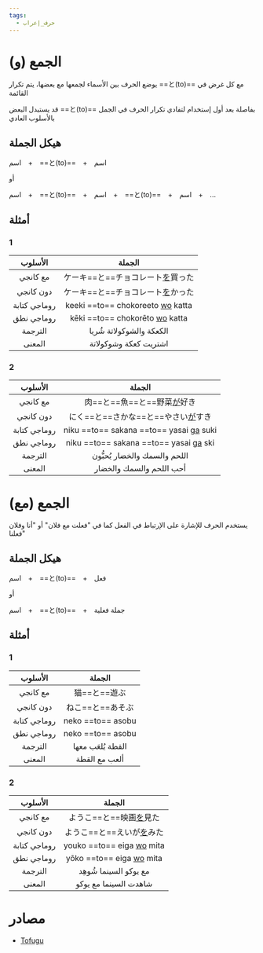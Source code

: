 ```yaml
---
tags:
  - حرف_إعراب
---
```

# الجمع (و)
يوضع الحرف بين الأسماء لجمعها مع بعضها، يتم تكرار ==と(to)== مع كل غرض في القائمة

قد يستبدل البعض ==と(to)== بفاصلة بعد أول إستخدام لتفادي تكرار الحرف في الجمل بالأسلوب العادي
## هيكل الجملة
اسم　+　==と(to)==　+　اسم

أو

اسم　+　==と(to)==　+　اسم　+　==と(to)==　+　اسم　+　...
## أمثلة
### 1
|   الأسلوب    |                    الجملة                    |
| :----------: | :------------------------------------------: |
|   مع كانجي   |        ケーキ==と==チョコレート[を](を(wo).md)買った        |
|  دون كانجي   |        ケーキ==と==チョコレート[を](を(wo).md)かった        |
| روماجي كتابة | keeki ==to== chokoreeto [wo](を(wo).md) katta |
|  روماجي نطق  |  kēki ==to== chokorēto [wo](を(wo).md) katta  |
|   الترجمة    |           الكعكة والشوكولاتة شُريا           |
|    المعنى    |            اشتريت كعكة وشوكولاتة             |
### 2
|   الأسلوب    |                       الجملة                        |
| :----------: | :-------------------------------------------------: |
|   مع كانجي   |            肉==と==魚==と==野菜[が](が(ga).md)好き            |
|  دون كانجي   |          にく==と==さかな==と==やさい[が](が(ga).md)すき          |
| روماجي كتابة | niku ==to== sakana ==to== yasai [ga](が(ga).md) suki |
|  روماجي نطق  | niku ==to== sakana ==to== yasai [ga](が(ga).md) ski  |
|   الترجمة    |            اللحم والسمك والخضار يُحبُّون            |
|    المعنى    |              أحب اللحم والسمك والخضار               |
# الجمع (مع)
يستخدم الحرف للإشارة على الإرتباط في الفعل كما في "فعلت مع فلان" أو "أنا وفلان فعلنا"
## هيكل الجملة
اسم　+　==と(to)==　+　فعل

أو

اسم　+　==と(to)==　+　جملة فعلية
## أمثلة
### 1
|   الأسلوب    |      الجملة       |
| :----------: | :---------------: |
|   مع كانجي   |   猫==と==遊ぶ    |
|  دون كانجي   | ねこ==と==あそぶ  |
| روماجي كتابة | neko ==to== asobu |
|  روماجي نطق  | neko ==to== asobu |
|   الترجمة    |  القطة يُلعَب معها  |
|    المعنى    |   ألعب مع القطة   |
### 2
|   الأسلوب    |                 الجملة                 |
| :----------: | :------------------------------------: |
|   مع كانجي   |  ようこ==と==映画[を](を(wo).md)見た   |
|  دون كانجي   | ようこ==と==えいが[を](を(wo).md)みた  |
| روماجي كتابة | youko ==to== eiga [wo](を(wo).md) mita |
|  روماجي نطق  | yōko ==to== eiga [wo](を(wo).md) mita  |
|   الترجمة    |          مع يوكو السينما شُوهِد          |
|    المعنى    |         شاهدت السينما مع يوكو          |
# مصادر
- [Tofugu](https://tofugu.com/japanese-grammar/particle-to)
